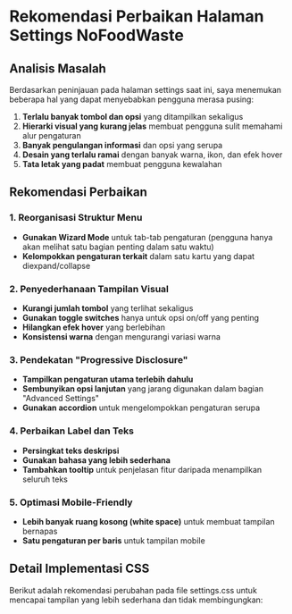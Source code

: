 # Rekomendasi Perbaikan Halaman Settings NoFoodWaste

## Analisis Masalah
Berdasarkan peninjauan pada halaman settings saat ini, saya menemukan beberapa hal yang dapat menyebabkan pengguna merasa pusing:

1. **Terlalu banyak tombol dan opsi** yang ditampilkan sekaligus
2. **Hierarki visual yang kurang jelas** membuat pengguna sulit memahami alur pengaturan
3. **Banyak pengulangan informasi** dan opsi yang serupa
4. **Desain yang terlalu ramai** dengan banyak warna, ikon, dan efek hover
5. **Tata letak yang padat** membuat pengguna kewalahan

## Rekomendasi Perbaikan

### 1. Reorganisasi Struktur Menu
- **Gunakan Wizard Mode** untuk tab-tab pengaturan (pengguna hanya akan melihat satu bagian penting dalam satu waktu)
- **Kelompokkan pengaturan terkait** dalam satu kartu yang dapat diexpand/collapse

### 2. Penyederhanaan Tampilan Visual
- **Kurangi jumlah tombol** yang terlihat sekaligus
- **Gunakan toggle switches** hanya untuk opsi on/off yang penting
- **Hilangkan efek hover** yang berlebihan
- **Konsistensi warna** dengan mengurangi variasi warna

### 3. Pendekatan "Progressive Disclosure"
- **Tampilkan pengaturan utama terlebih dahulu**
- **Sembunyikan opsi lanjutan** yang jarang digunakan dalam bagian "Advanced Settings"
- **Gunakan accordion** untuk mengelompokkan pengaturan serupa

### 4. Perbaikan Label dan Teks
- **Persingkat teks deskripsi**
- **Gunakan bahasa yang lebih sederhana**
- **Tambahkan tooltip** untuk penjelasan fitur daripada menampilkan seluruh teks

### 5. Optimasi Mobile-Friendly
- **Lebih banyak ruang kosong (white space)** untuk membuat tampilan bernapas
- **Satu pengaturan per baris** untuk tampilan mobile

## Detail Implementasi CSS

Berikut adalah rekomendasi perubahan pada file settings.css untuk mencapai tampilan yang lebih sederhana dan tidak membingungkan:
